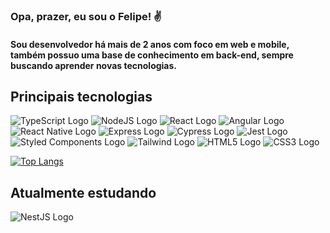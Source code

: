 ### Opa, prazer, eu sou o Felipe! ✌

#### Sou desenvolvedor há mais de 2 anos com foco em web e mobile, também possuo uma base de conhecimento em back-end, sempre buscando aprender novas tecnologias.

## Principais tecnologias

<div style="display: inline-block">
    <img src="https://img.shields.io/badge/TypeScript-007ACC?style=for-the-badge&logo=typescript&logoColor=white" alt="TypeScript Logo" />
    <img src="https://img.shields.io/badge/Node.js-43853D?style=for-the-badge&logo=node.js&logoColor=white" alt="NodeJS Logo" />
    <img src="https://img.shields.io/badge/React-20232A?style=for-the-badge&logo=react&logoColor=61DAFB" alt="React Logo" />
    <img src="https://img.shields.io/badge/Angular-DD0031?style=for-the-badge&logo=angular&logoColor=white" alt="Angular Logo" />
    <img src="https://img.shields.io/badge/React_Native-20232A?style=for-the-badge&logo=react&logoColor=61DAFB" alt="React Native Logo" />
    <img src="https://img.shields.io/badge/Express.js-404D59?style=for-the-badge" alt="Express Logo" />
    <img src="https://img.shields.io/badge/-cypress-%23E5E5E5?logo=cypress&logoColor=058a5e" alt="Cypress Logo" />
    <img src="https://img.shields.io/badge/Jest-323330?style=for-the-badge&logo=Jest&logoColor=white" alt="Jest Logo" />
    <img src="https://img.shields.io/badge/styled--components-DB7093?style=for-the-badge&logo=styled-components&logoColor=white" alt="Styled Components Logo" />
    <img src="https://img.shields.io/badge/Tailwind_CSS-38B2AC?style=for-the-badge&logo=tailwind-css&logoColor=white" alt="Tailwind Logo" />
    <img src="https://img.shields.io/badge/HTML5-E34F26?style=for-the-badge&logo=html5&logoColor=white" alt="HTML5 Logo" />
    <img src="https://img.shields.io/badge/CSS3-1572B6?style=for-the-badge&logo=css3&logoColor=white" alt="CSS3 Logo" />
    
</div>

</br>

[![Top Langs](https://github-readme-stats.vercel.app/api/top-langs/?username=Felipe-15)](https://github.com/anuraghazra/github-readme-stats)

## Atualmente estudando

<div style="display: inline-block;">
    <img src="https://img.shields.io/badge/nestjs-E0234E?style=for-the-badge&logo=nestjs&logoColor=white" alt="NestJS Logo" />
</div>


